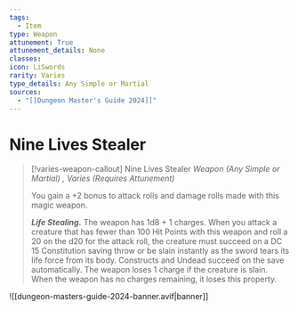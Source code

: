 ```yaml
---
tags:
  - Item
type: Weapon
attunement: True
attunement_details: None
classes:
icon: LiSwords
rarity: Varies
type_details: Any Simple or Martial
sources: 
  - "[[Dungeon Master's Guide 2024]]"
---
```

# Nine Lives Stealer
>[!varies-weapon-callout] Nine Lives Stealer
>_Weapon (Any Simple or Martial) , Varies (Requires Attunement)_
>
>You gain a +2 bonus to attack rolls and damage rolls made with this magic weapon.
>
>**_Life Stealing._** The weapon has 1d8 + 1 charges. When you attack a creature that has fewer than 100 Hit Points with this weapon and roll a 20 on the d20 for the attack roll, the creature must succeed on a DC 15 Constitution saving throw or be slain instantly as the sword tears its life force from its body. Constructs and Undead succeed on the save automatically. The weapon loses 1 charge if the creature is slain. When the weapon has no charges remaining, it loses this property.
>


![[dungeon-masters-guide-2024-banner.avif|banner]]